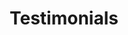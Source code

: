 ---
templateKey: testimonials-page
title: Testimonials
meta_title: Testimonials | Rug Cleaning Toronto
meta_description: >-
  Cum sociis natoque penatibus et magnis dis parturient montes, nascetur
  ridiculus mus. Aenean eu leo quam. Pellentesque ornare sem lacinia quam
  venenatis vestibulum. Sed posuere consectetur est at lobortis. Cras mattis
  consectetur purus sit amet fermentum.
testimonials:
  - author: Jessie Brown
    quote: >-
      “I found out about Toronto Rug Cleaning through a friend, and I couldn’t be happier. They were fast, friendly and super professional from the moment they started.” 
  - author: Jessie Brown
    quote: >-
      “I found out about Toronto Rug Cleaning through a friend, and I couldn’t be happier. They were fast, friendly and super professional from the moment they started.” 
---